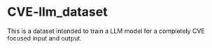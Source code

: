 # CVE-llm_dataset
This is a dataset intended to train a LLM model for a completely CVE focused input and output.
